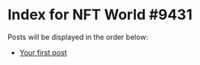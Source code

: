 # Index for NFT World #9431
Posts will be displayed in the order below:

- [Your first post](./001-first.md)

